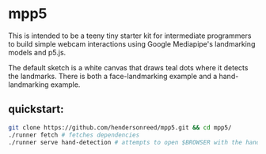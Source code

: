 # mpp5

This is intended to be a teeny tiny starter kit for intermediate programmers to build simple webcam interactions using Google Mediapipe's landmarking models and p5.js.

The default sketch is a white canvas that draws teal dots where it detects the landmarks. There is both a face-landmarking example and a hand-landmarking example.

## quickstart:

```bash
git clone https://github.com/hendersonreed/mpp5.git && cd mpp5/
./runner fetch # fetches dependencies
./runner serve hand-detection # attempts to open $BROWSER with the hand-detection sketch
```
